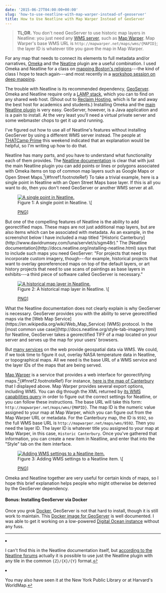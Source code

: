 ```yaml
---
date: '2015-06-27T04:00:00+00:00'
slug: 'how-to-use-neatline-with-map-warper-instead-of-geoserver'
title: How to Use Neatline with Map Warper Instead of GeoServer
---
```


> **TL;DR.** You don't need GeoServer to use historic map layers in Neatline: you just need any [WMS server](https://en.wikipedia.org/wiki/Web_Map_Service), such as [Map Warper](http://mapwarper.net/). Map Warper's base WMS URL is `http://mapwarper.net/maps/wms/{MAPID}`; the layer ID is whatever title you gave the map in Map Warper.

For any map that needs to connect its elements to full metadata and/or narratives, [Omeka](http://omeka.org/) and the [Neatine](http://neatline.org/) plugin are a useful combination. I used Omeka and Neatline for a class on [mapping Boston's religions](http://omeka.lts.brandeis.edu/neatline/fullscreen/mapping-bostons-religions)---the kind of class I hope to teach again---and most recently in a [workshop session on deep mapping](http://lincolnmullen.com/projects/spatial-workshop/deep-maps.html).

The trouble with Neatline is its recommended dependency, [GeoServer](http://geoserver.org/). Omeka and Neatline require only a [LAMP stack](https://en.wikipedia.org/wiki/LAMP_(software_bundle)), which you can to find on any shared web host. (Shout out to [Reclaim Hosting](https://portal.reclaimhosting.com/aff.php?aff=004), which is far and away the best host for academics and students.) Installing Omeka and the [main Neatline plugin](http://omeka.org/add-ons/plugins/neatline/) is very easy. GeoServer, however, is a Java application and is a pain to install. At the very least you'll need a virtual private server and some webmaster chops to get it up and running.

I've figured out how to use all of Neatline's features without installing GeoServer by using a different WMS server instead. The people at [THATCamp Prime](http://prime2015.thatcamp.org) this weekend indicated that an explanation would be helpful, so I'm writing up how to do that.

<!--more-->
Neatline has many parts, and you have to understand what functionality each of them provides. The [Neatline documentation](http://docs.neatline.org/installing-neatline.html) is clear that with just the main Neatline plugin you can add points or lines or polygons associated with Omeka items on top of common map layers such as Google Maps or Open Street Maps.[<sup>1</sup>](#fn1){\#fnref1.footnoteRef} To take a trivial example, here is a single point in Neatline with an Open Street Maps base layer. If this is all you want to do, then you don't need GeoServer or another WMS server at all.
<figure id="figure-1">
<a onclick="ga('send', 'event', { 'eventCategory': 'Figure', 'eventAction': 'View', 'eventLabel': 'neatline/point'});" href='/figures/neatline/point.png'><img src='/figures/neatline/point.png' alt='A single point in Neatline.'></a>
<figcaption>
Figure 1: A single point in Neatline. \[

<a onclick="ga(&#39;send&#39;, &#39;event&#39;, { &#39;eventCategory&#39;: &#39;Figure&#39;, &#39;eventAction&#39;: &#39;View&#39;, &#39;eventLabel&#39;: &#39;neatline/point&#39;});" href="/figures/neatline/point.png">PNG</a>\]

</figcaption>
</figure>
But one of the compelling features of Neatline is the ability to add georectified maps. These maps are not just additional map layers, but are also items which can be associated with metadata. As an example, in the screenshot below I have included a map titled "[Historic Canterbury](http://www.davidrumsey.com/luna/servlet/s/sgm48r)." The [Neatline documentation](http://docs.neatline.org/installing-neatline.html) says that to include such maps you need GeoServer: "For projects that need to incorporate custom imagery, though---for example, historical projects that want to overlay georeferenced maps on top of the default layers, or art history projects that need to use scans of paintings as base layers in exhibits---a third piece of software called GeoServer is necessary."
<figure id="figure-2">
<a onclick="ga('send', 'event', { 'eventCategory': 'Figure', 'eventAction': 'View', 'eventLabel': 'neatline/overlay'});" href='/figures/neatline/overlay.png'><img src='/figures/neatline/overlay.png' alt='A historical map layer in Neatline.'></a>
<figcaption>
Figure 2: A historical map layer in Neatline. \[

<a onclick="ga(&#39;send&#39;, &#39;event&#39;, { &#39;eventCategory&#39;: &#39;Figure&#39;, &#39;eventAction&#39;: &#39;View&#39;, &#39;eventLabel&#39;: &#39;neatline/overlay&#39;});" href="/figures/neatline/overlay.png">PNG</a>\]

</figcaption>
</figure>
What the Neatline documentation does not clearly explain is why GeoServer is necessary. GeoServer provides you with the ability to serve georectified maps via the [Web Map Service](https://en.wikipedia.org/wiki/Web_Map_Service) (WMS) protocol. In the [most common use case](http://docs.neatline.org/style-tab-imagery.html) for Neatline, GeoServer takes a georectified TIFF of a map located on your server and serves up the map for your users' browsers.

But [many services](http://trac.osgeo.org/openlayers/wiki/AvailableWMSServices) on the web provide geospatial data via WMS. We could, if we took time to figure it out, overlay NASA temperature data in Neatline, or topographical maps. All we need is the base URL of a WMS service and the layer IDs of the maps that are being served.

[Map Warper](http://mapwarper.net/) is a service that provides a web interface for georectifying maps.[<sup>2</sup>](#fn2){\#fnref2.footnoteRef} For instance, [here is the map of Canterbury](http://mapwarper.net/maps/9592#Preview_Map_tab) that I displayed above. Map Warper provides several export options, including WMS. You can dig through the XML returned by [its WMS capabilities query](http://mapwarper.net/maps/wms/9592?request=GetCapabilities&service=WMS&version=1.1.1) in order to figure out the correct settings for Neatline, or you can follow these instructions. The base URL will take this form: `http://mapwarper.net/maps/wms/{MAPID}`. The map ID is the numeric value assigned to your map at Map Warper, which you can figure out from the Map Warper URL or metadata. For the Canterbury map, the ID is `9592`, so the full WMS base URL is `http://mapwarper.net/maps/wms/9592`. Then you need the layer ID. The layer ID is whatever title you assigned to your map at Map Warper, in this case, `Historic Canterbury`. Once you've gathered that information, you can create a new item in Neatline, and enter that into the "Style" tab on the item interface.
<figure id="figure-3">
<a onclick="ga('send', 'event', { 'eventCategory': 'Figure', 'eventAction': 'View', 'eventLabel': 'neatline/form'});" href='/figures/neatline/form.png'><img src='/figures/neatline/form.png' alt='Adding WMS settings to a Neatline item.'></a>
<figcaption>
Figure 3: Adding WMS settings to a Neatline item. \[

<a onclick="ga(&#39;send&#39;, &#39;event&#39;, { &#39;eventCategory&#39;: &#39;Figure&#39;, &#39;eventAction&#39;: &#39;View&#39;, &#39;eventLabel&#39;: &#39;neatline/form&#39;});" href="/figures/neatline/form.png">PNG</a>\]

</figcaption>
</figure>
Omeka and Neatline together are very useful for certain kinds of maps, so I hope this brief explanation helps people who might otherwise be deterred by the GeoServer dependency.

#### Bonus: Installing GeoServer via Docker

Once you grok [Docker](https://www.docker.com/), GeoServer is not that hard to install, though it is still work to maintain. This [Docker image for GeoServer](https://github.com/kartoza/docker-geoserver) is well documented. I was able to get it working on a low-powered [Digital Ocean instance](https://www.digitalocean.com/?refcode=ae1e7cf83916) without any fuss.
<section class="footnotes">

------------------------------------------------------------------------

<li id="fn1">
<p>
I can't find this in the Neatline documentation itself, but <a href="http://omeka.org/forums/topic/adding-osm-base-layer-to-neatline">according to the Neatline forums</a> actually it is possible to use just the Neatline plugin with any tile in the common <code>{Z}/{X}/{Y}</code> format.<a href="#fnref1">↩</a>
</p>
</li>
<li id="fn2">
<p>
You may also have seen it at the New York Public Library or at Harvard's WorldMap.<a href="#fnref2">↩</a>
</p>
</li>
</section>

